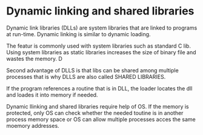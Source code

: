 # Dynamic linking and shared libraries
   

Dynamic link libraries (DLLs) are system libraries that are linked to programs at run-time. Dynamic linking is similar to dynamic loading.

The featur is commonly used with system libraries such as standard C lib. Using system libraries as static libraries increases the size of binary file and wastes the memory. D

Second advantage of DLLS is that libs can be shared among multiple processes that is why DLLS are also called SHARED LIBRARIES.

If the program references a routine that is in DLL, the loader locates the dll and loades it into memory if needed.

Dynamic llinking and shared libraries require help of OS. If the memory is protected, only OS can check whether the needed toutine is in another process memory space or OS can allow multiple processes acces the same moemory addresses.